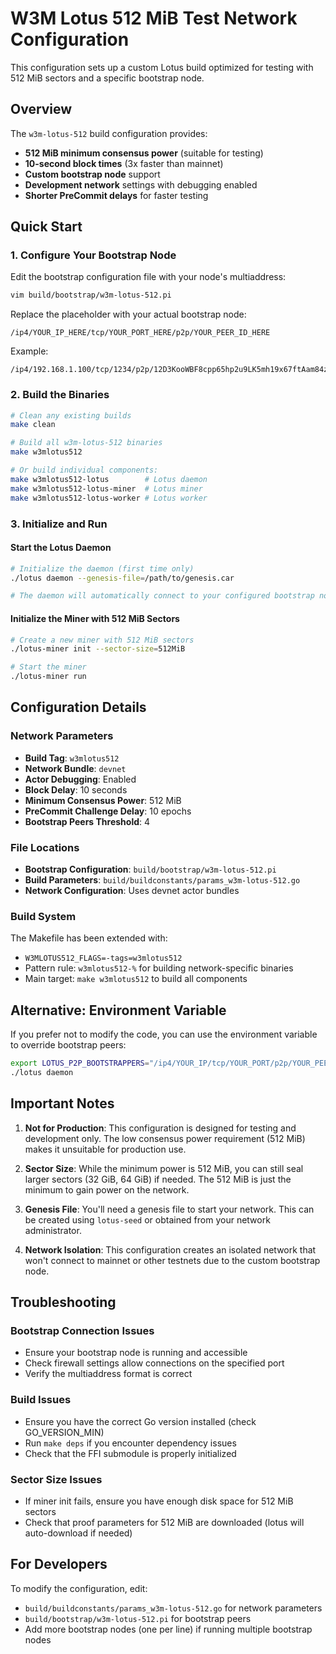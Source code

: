 # W3M Lotus 512 MiB Test Network Configuration

This configuration sets up a custom Lotus build optimized for testing with 512 MiB sectors and a specific bootstrap node.

## Overview

The `w3m-lotus-512` build configuration provides:
- **512 MiB minimum consensus power** (suitable for testing)
- **10-second block times** (3x faster than mainnet)
- **Custom bootstrap node** support
- **Development network** settings with debugging enabled
- **Shorter PreCommit delays** for faster testing

## Quick Start

### 1. Configure Your Bootstrap Node

Edit the bootstrap configuration file with your node's multiaddress:

```bash
vim build/bootstrap/w3m-lotus-512.pi
```

Replace the placeholder with your actual bootstrap node:
```
/ip4/YOUR_IP_HERE/tcp/YOUR_PORT_HERE/p2p/YOUR_PEER_ID_HERE
```

Example:
```
/ip4/192.168.1.100/tcp/1234/p2p/12D3KooWBF8cpp65hp2u9LK5mh19x67ftAam84z9LsfaquTDSBpt
```

### 2. Build the Binaries

```bash
# Clean any existing builds
make clean

# Build all w3m-lotus-512 binaries
make w3mlotus512

# Or build individual components:
make w3mlotus512-lotus        # Lotus daemon
make w3mlotus512-lotus-miner  # Lotus miner
make w3mlotus512-lotus-worker # Lotus worker
```

### 3. Initialize and Run

#### Start the Lotus Daemon
```bash
# Initialize the daemon (first time only)
./lotus daemon --genesis-file=/path/to/genesis.car

# The daemon will automatically connect to your configured bootstrap node
```

#### Initialize the Miner with 512 MiB Sectors
```bash
# Create a new miner with 512 MiB sectors
./lotus-miner init --sector-size=512MiB

# Start the miner
./lotus-miner run
```

## Configuration Details

### Network Parameters
- **Build Tag**: `w3mlotus512`
- **Network Bundle**: `devnet`
- **Actor Debugging**: Enabled
- **Block Delay**: 10 seconds
- **Minimum Consensus Power**: 512 MiB
- **PreCommit Challenge Delay**: 10 epochs
- **Bootstrap Peers Threshold**: 4

### File Locations
- **Bootstrap Configuration**: `build/bootstrap/w3m-lotus-512.pi`
- **Build Parameters**: `build/buildconstants/params_w3m-lotus-512.go`
- **Network Configuration**: Uses devnet actor bundles

### Build System
The Makefile has been extended with:
- `W3MLOTUS512_FLAGS=-tags=w3mlotus512`
- Pattern rule: `w3mlotus512-%` for building network-specific binaries
- Main target: `make w3mlotus512` to build all components

## Alternative: Environment Variable

If you prefer not to modify the code, you can use the environment variable to override bootstrap peers:

```bash
export LOTUS_P2P_BOOTSTRAPPERS="/ip4/YOUR_IP/tcp/YOUR_PORT/p2p/YOUR_PEER_ID"
./lotus daemon
```

## Important Notes

1. **Not for Production**: This configuration is designed for testing and development only. The low consensus power requirement (512 MiB) makes it unsuitable for production use.

2. **Sector Size**: While the minimum power is 512 MiB, you can still seal larger sectors (32 GiB, 64 GiB) if needed. The 512 MiB is just the minimum to gain power on the network.

3. **Genesis File**: You'll need a genesis file to start your network. This can be created using `lotus-seed` or obtained from your network administrator.

4. **Network Isolation**: This configuration creates an isolated network that won't connect to mainnet or other testnets due to the custom bootstrap node.

## Troubleshooting

### Bootstrap Connection Issues
- Ensure your bootstrap node is running and accessible
- Check firewall settings allow connections on the specified port
- Verify the multiaddress format is correct

### Build Issues
- Ensure you have the correct Go version installed (check GO_VERSION_MIN)
- Run `make deps` if you encounter dependency issues
- Check that the FFI submodule is properly initialized

### Sector Size Issues
- If miner init fails, ensure you have enough disk space for 512 MiB sectors
- Check that proof parameters for 512 MiB are downloaded (lotus will auto-download if needed)

## For Developers

To modify the configuration, edit:
- `build/buildconstants/params_w3m-lotus-512.go` for network parameters
- `build/bootstrap/w3m-lotus-512.pi` for bootstrap peers
- Add more bootstrap nodes (one per line) if running multiple bootstrap nodes